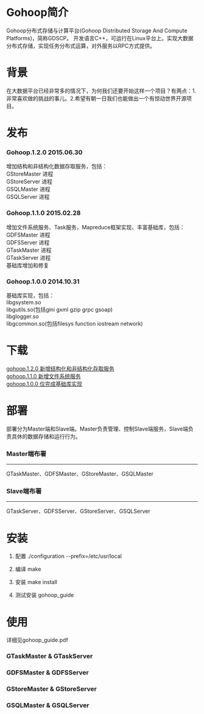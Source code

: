 Gohoop简介
====
Gohoop分布式存储与计算平台(Gohoop Distributed Storage And Compute Platforms)，简称GDSCP。
开发语言C++，可运行在Linux平台上。实现大数据分布式存储，实现任务分布式运算，对外服务以RPC方式提供。

背景
====
在大数据平台已经非常多的情况下，为何我们还要开始这样一个项目？有两点：1.非常喜欢做的挑战的事儿。2.希望有朝一日我们也能做出一个有惊动世界开源项目。

发布
====
### Gohoop.1.2.0 2015.06.30
增加结构和非结构化数据存取服务，包括：<br/>
GStoreMaster 进程<br/>
GStoreServer 进程<br/>
GSQLMaster 进程<br/>
GSQLServer 进程<br/>

### Gohoop.1.1.0 2015.02.28
增加文件系统服务、Task服务，Mapreduce框架实现、丰富基础库，包括：<br/>
GDFSMaster 进程<br/>
GDFSServer 进程<br/>
GTaskMaster 进程<br/>
GTaskServer 进程<br/>
基础库增加和修复<br/>

### Gohoop.1.0.0 2014.10.31
基础库实现，包括：<br/>
libgsystem.so<br/>
libgutils.so(包括gini gxml gzip grpc gsoap)<br/>
libglogger.so<br/>
libgcommon.so(包括filesys function iostream network)<br/>
    
下载
====
[gohoop.1.2.0 新增结构化和非结构化存取服务](https://github.com/Gohoop/Gohoop/tag/gohoop.1.0.0.tar.gz) <br />
[gohoop.1.1.0 新增文件系统服务](https://github.com/Gohoop/Gohoop/tag/gohoop.1.0.2.tar.gz) <br />
[gohoop.1.0.0 仅完成基础库实现](https://github.com/Gohoop/Gohoop/tag/gohoop.1.0.4.tar.gz) <br />

部署
====
部署分为Master端和Slave端。Master负责管理、控制Slave端服务，Slave端负责具休的数据存储和运行行为。

### Master端布署
----
GTaskMaster、GDFSMaster、GStoreMaster、GSQLMaster

### Slave端布署
----
GTaskServer、GDFSServer、GStoreServer、GSQLServer

安装
====
1. 配置
./configuration --prefix=/etc/usr/local

2. 编译
make 

3. 安装
make install

4. 测试安装
gohoop_guide

使用
====
详细见gohoop_guide.pdf

### GTaskMaster & GTaskServer

### GDFSMaster & GDFSServer

### GStoreMaster & GStoreServer

### GSQLMaster & GSQLServer
